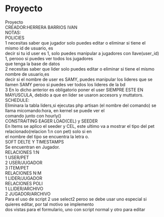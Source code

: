 # Proyecto
Proyecto<br />
CREADOR:HERRERA BARRIOS IVAN <br />
NOTAS: <br />
POLICIES <br />
1 necesitas saber que jugador solo puedes editar o eliminar si tiene el mismo id de usuario, es<br />
decir si tu id user es 1, solo puedes manipular a jugadores con llave(user_id) 1, perooo si puedes ver todos los jugadores <br /> 
que tenga la base de datos<br /> 
2 necesitas saber que lider solo puedes editar o eliminar si tiene el mismo nombre de usuario,es <br /> 
decir si el nombre de user es SAMY, puedes manipular los lideres que se llamen SAMY peroo si puedes ver todos los lideres de la bd<br />
3 En lo dicho anterior es obligatorio poner el user SIEMPRE ESTE EN MAYUSCULA, debido a que en lider se usaron accesors y muttators.<br />
SCHEDULE: <br />
Eliminara la tabla liders,si ejecutas php artisan (el nombre del comando) se llama micomando:hora, en kernel se puede ver el <br /> 
comando junto con hourly() <br /> 
CONSTRAITING EAGER LOAD(CEL) y SEEDER<br /> 
En Items se aplico el seeder y CEL, este ultimo va a mostrar el tipo del pet relacionado(relacion 1:n con pet) solo si en <br /> 
el nombre del tipo se encuentra la letra o.<br /> 
SOFT DELTE Y TIMESTAMPS <br />
Se encuentran en Jugador. <br /> 
RELACIONES 1:N <br />
1 USER/PET <br />
2 USER/JUGADOR <br />
3 ITEM/PET <br /> 
RELACIONES N:M <br />
1 LIDER/JUGADOR <br />
RELACIONES POLI <br />
1 LLIDER/ARCHIVO <br />
2 JUGADOR/ARCHIVO  <br /> 
<SELECT2> 
Para el uso de script 2 use select2 peroo se debe usar uno especial si quieres editar, por tal motivo se implemento<br /> 
dos vistas para el formulario, uno con script normal y otro para editar <br />
